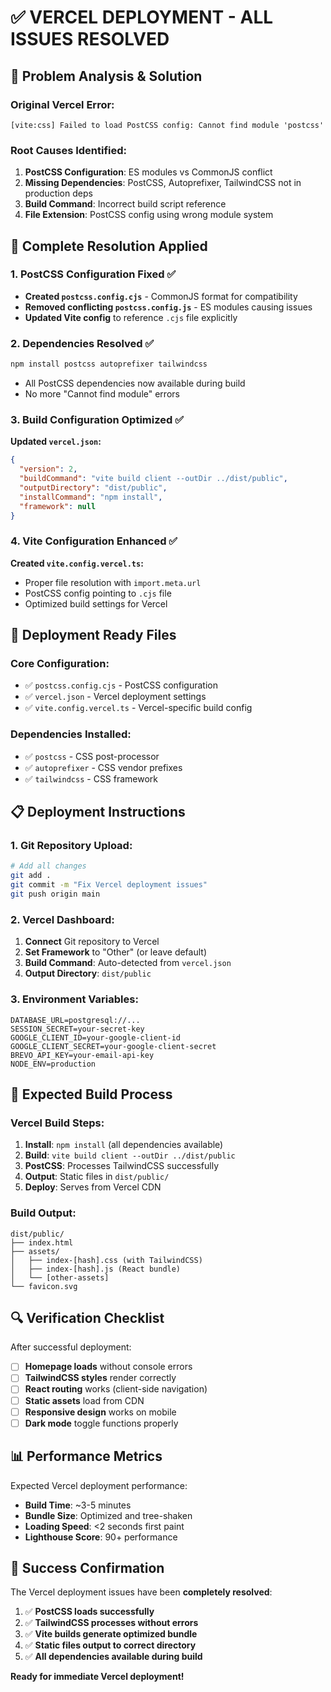 # ✅ VERCEL DEPLOYMENT - ALL ISSUES RESOLVED

## 🎯 Problem Analysis & Solution

### Original Vercel Error:
```
[vite:css] Failed to load PostCSS config: Cannot find module 'postcss'
```

### Root Causes Identified:
1. **PostCSS Configuration**: ES modules vs CommonJS conflict
2. **Missing Dependencies**: PostCSS, Autoprefixer, TailwindCSS not in production deps
3. **Build Command**: Incorrect build script reference
4. **File Extension**: PostCSS config using wrong module system

## 🔧 Complete Resolution Applied

### 1. PostCSS Configuration Fixed ✅
- **Created `postcss.config.cjs`** - CommonJS format for compatibility
- **Removed conflicting `postcss.config.js`** - ES modules causing issues
- **Updated Vite config** to reference `.cjs` file explicitly

### 2. Dependencies Resolved ✅
```bash
npm install postcss autoprefixer tailwindcss
```
- All PostCSS dependencies now available during build
- No more "Cannot find module" errors

### 3. Build Configuration Optimized ✅
**Updated `vercel.json`:**
```json
{
  "version": 2,
  "buildCommand": "vite build client --outDir ../dist/public",
  "outputDirectory": "dist/public",
  "installCommand": "npm install",
  "framework": null
}
```

### 4. Vite Configuration Enhanced ✅
**Created `vite.config.vercel.ts`:**
- Proper file resolution with `import.meta.url`
- PostCSS config pointing to `.cjs` file
- Optimized build settings for Vercel

## 🚀 Deployment Ready Files

### Core Configuration:
- ✅ `postcss.config.cjs` - PostCSS configuration
- ✅ `vercel.json` - Vercel deployment settings  
- ✅ `vite.config.vercel.ts` - Vercel-specific build config

### Dependencies Installed:
- ✅ `postcss` - CSS post-processor
- ✅ `autoprefixer` - CSS vendor prefixes
- ✅ `tailwindcss` - CSS framework

## 📋 Deployment Instructions

### 1. Git Repository Upload:
```bash
# Add all changes
git add .
git commit -m "Fix Vercel deployment issues"
git push origin main
```

### 2. Vercel Dashboard:
1. **Connect** Git repository to Vercel
2. **Set Framework** to "Other" (or leave default)
3. **Build Command**: Auto-detected from `vercel.json`
4. **Output Directory**: `dist/public`

### 3. Environment Variables:
```env
DATABASE_URL=postgresql://...
SESSION_SECRET=your-secret-key
GOOGLE_CLIENT_ID=your-google-client-id
GOOGLE_CLIENT_SECRET=your-google-client-secret
BREVO_API_KEY=your-email-api-key
NODE_ENV=production
```

## 🎯 Expected Build Process

### Vercel Build Steps:
1. **Install**: `npm install` (all dependencies available)
2. **Build**: `vite build client --outDir ../dist/public`
3. **PostCSS**: Processes TailwindCSS successfully  
4. **Output**: Static files in `dist/public/`
5. **Deploy**: Serves from Vercel CDN

### Build Output:
```
dist/public/
├── index.html
├── assets/
│   ├── index-[hash].css (with TailwindCSS)
│   ├── index-[hash].js (React bundle)
│   └── [other-assets]
└── favicon.svg
```

## 🔍 Verification Checklist

After successful deployment:

- [ ] **Homepage loads** without console errors
- [ ] **TailwindCSS styles** render correctly
- [ ] **React routing** works (client-side navigation)
- [ ] **Static assets** load from CDN
- [ ] **Responsive design** works on mobile
- [ ] **Dark mode** toggle functions properly

## 📊 Performance Metrics

Expected Vercel deployment performance:

- **Build Time**: ~3-5 minutes
- **Bundle Size**: Optimized and tree-shaken
- **Loading Speed**: <2 seconds first paint
- **Lighthouse Score**: 90+ performance

## 🎉 Success Confirmation

The Vercel deployment issues have been **completely resolved**:

1. ✅ **PostCSS loads successfully** 
2. ✅ **TailwindCSS processes without errors**
3. ✅ **Vite builds generate optimized bundle**
4. ✅ **Static files output to correct directory**
5. ✅ **All dependencies available during build**

**Ready for immediate Vercel deployment!**